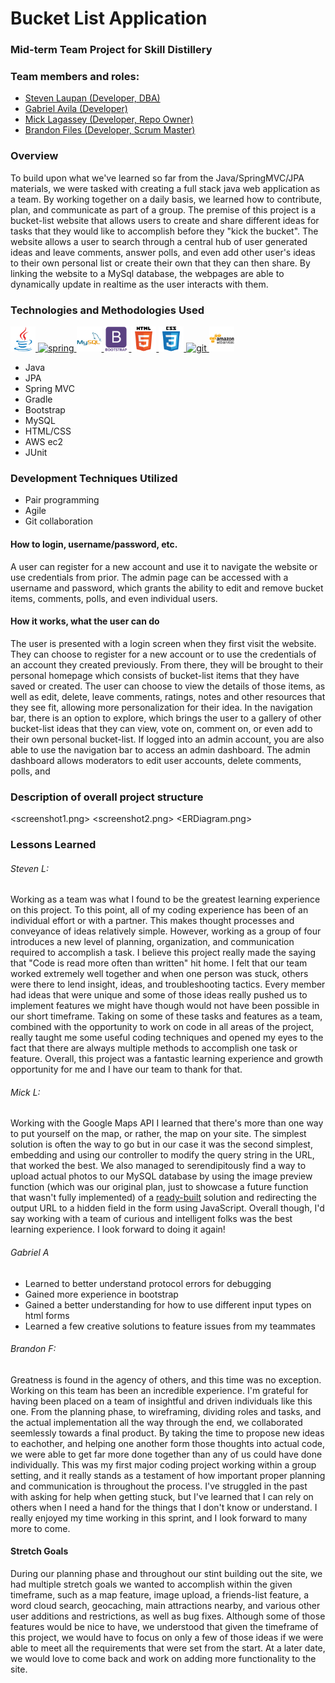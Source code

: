 # Bucket List Application

### Mid-term Team Project for Skill Distillery

### Team members and roles:

-   <a href="https://www.linkedin.com/in/stevenlaupan/"> Steven Laupan (Developer, DBA) </a>
-   <a href="https://www.linkedin.com/in/gabriel-avila-2a4a7113a/"> Gabriel Avila (Developer)  </a>
-   <a href="https://www.linkedin.com/in/michael-lagassey/"> Mick Lagassey (Developer, Repo Owner) </a>
-   <a href="https://www.linkedin.com/in/bfiles/"> Brandon Files (Developer, Scrum Master) </a>

### Overview

To build upon what we've learned so far from the Java/SpringMVC/JPA materials, we were tasked with creating a full stack java web application as a team.
By working together on a daily basis, we learned how to contribute, plan, and communicate as part of a group.
The premise of this project is a bucket-list website that allows users to create and share different ideas for tasks that they would like to accomplish before they "kick the bucket". The website allows a user to search through a central hub of user generated ideas and leave comments, answer polls, and even add other user's ideas to their own personal list or create their own that they can then share. By linking the website to a MySql database, the webpages are able to dynamically update in realtime as the user interacts with them.

### Technologies and Methodologies Used
<a href="https://www.java.com" target="_blank"> <img src="https://raw.githubusercontent.com/devicons/devicon/master/icons/java/java-original.svg" alt="java" width="40" height="40"/> </a>
<a href="https://spring.io/" target="_blank"> <img src="https://www.vectorlogo.zone/logos/springio/springio-icon.svg" alt="spring" width="40" height="40"/> </a>
<a href="https://www.mysql.com/" target="_blank"> <img src="https://raw.githubusercontent.com/devicons/devicon/master/icons/mysql/mysql-original-wordmark.svg" alt="mysql" width="40" height="40"/> </a>
<a href="https://getbootstrap.com" target="_blank"> <img src="https://raw.githubusercontent.com/devicons/devicon/master/icons/bootstrap/bootstrap-plain-wordmark.svg" alt="bootstrap" width="40" height="40"/> </a>
<a href="https://www.w3.org/html/" target="_blank"> <img src="https://raw.githubusercontent.com/devicons/devicon/master/icons/html5/html5-original-wordmark.svg" alt="html5" width="40" height="40"/> </a>
<a href="https://www.w3schools.com/css/" target="_blank"> <img src="https://raw.githubusercontent.com/devicons/devicon/master/icons/css3/css3-original-wordmark.svg" alt="css3" width="40" height="40"/> </a>
<a href="https://git-scm.com/" target="_blank"> <img src="https://www.vectorlogo.zone/logos/git-scm/git-scm-icon.svg" alt="git" width="40" height="40"/> </a>
<a href="https://aws.amazon.com" target="_blank"> <img src="https://raw.githubusercontent.com/devicons/devicon/master/icons/amazonwebservices/amazonwebservices-original-wordmark.svg" alt="aws" width="40" height="40"/> </a>

-   Java
-   JPA
-   Spring MVC
-   Gradle
-   Bootstrap
-   MySQL
-   HTML/CSS
-   AWS ec2
-   JUnit

### Development Techniques Utilized

-   Pair programming
-   Agile
-   Git collaboration

<Link to deployed application>

#### How to login, username/password, etc.

A user can register for a new account and use it to navigate the website or use credentials from prior.
The admin page can be accessed with a username and password, which grants the ability to edit and remove bucket items, comments, polls, and even individual users.

#### How it works, what the user can do
The user is presented with a login screen when they first visit the website.
They can choose to register for a new account or to use the credentials of an account they created previously.
From there, they will be brought to their personal homepage which consists of bucket-list items that they have saved or created.
The user can choose to view the details of those items, as well as edit, delete, leave comments, ratings, notes and other resources that they see fit, allowing more personalization for their idea.
In the navigation bar, there is an option to explore, which brings the user to a gallery of other bucket-list ideas that they can view, vote on, comment on, or even add to their own personal bucket-list.
If logged into an admin account, you are also able to use the navigation bar to access an admin dashboard. The admin dashboard allows moderators to edit user accounts, delete comments, polls, and

### Description of overall project structure

<screenshot1.png> <screenshot2.png>
<ERDiagram.png>

### Lessons Learned

###### Steven L:

Working as a team was what I found to be the greatest learning experience on this project.
To this point, all of my coding experience has been of an individual effort or with a partner. This makes
thought processes and conveyance of ideas relatively simple. However, working as a group of four
introduces a new level of planning, organization, and communication required to accomplish a task.
I believe this project really made the saying that "Code is read more often than written" hit home.
I felt that our team worked extremely well together and when one person was stuck, others were there to lend insight, ideas, and troubleshooting tactics. Every member had ideas that were unique and some of those ideas really pushed us to implement features we might have though would not have been possible in our short timeframe. Taking on some of these tasks and features as a team, combined with the opportunity to work on code in all areas of the project, really taught me some useful coding techniques and opened my eyes to the fact that there are always multiple methods to accomplish one task or feature. Overall, this project was a fantastic learning experience and growth opportunity for me and I have our team to thank for that.

###### Mick L:
Working with the Google Maps API I learned that there's more than one way to put yourself on the map, or rather, the map on your site. The simplest solution is often the way to go but in our case it was the second simplest, embedding and using our controller to modify the query string in the URL, that worked the best. We also managed to serendipitously find a way to upload actual photos to our MySQL database by using the image preview function (which was our original plan, just to showcase a future function that wasn't fully implemented) of a <a href="https://bootstrapious.com/p/bootstrap-image-upload">ready-built</a> solution and redirecting the output URL to a hidden field in the form using JavaScript. Overall though, I'd say working with a team of curious and intelligent folks was the best learning experience. I look forward to doing it again!

###### Gabriel A
* Learned to better understand protocol errors for debugging
* Gained more experience in bootstrap
* Gained a better understanding for how to use different input types on html forms
* Learned a few creative solutions to feature issues from my teammates

###### Brandon F:
Greatness is found in the agency of others, and this time was no exception. Working on this team has been an incredible experience. I'm grateful for having been placed on a team of insightful and driven individuals like this one. From the planning phase, to wireframing, dividing roles and tasks, and the actual implementation all the way through the end, we collaborated seemlessly towards a final product. By taking the time to propose new ideas to eachother, and helping one another form those thoughts into actual code, we were able to get far more done together than any of us could have done individually. This was my first major coding project working within a group setting, and it really stands as a testament of how important proper planning and communication is throughout the process. I've struggled in the past with asking for help when getting stuck, but I've learned that I can rely on others when I need a hand for the things that I don't know or understand. I really enjoyed my time working in this sprint, and I look forward to many more to come. 

#### Stretch Goals
During our planning phase and throughout our stint building out the site, we had multiple stretch goals we wanted to accomplish within the given timeframe, such as a map feature, image upload, a friends-list feature, a word cloud search, geocaching, main attractions nearby, and various other user additions and restrictions, as well as bug fixes.
Although some of those features would be nice to have, we understood that given the timeframe of this project, we would have to focus on only a few of those ideas if we were able to meet all the requirements that were set from the start. At a later date, we would love to come back and work on adding more functionality to the site.
